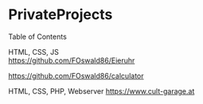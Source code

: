 # PrivateProjects
Table of Contents  
  
HTML, CSS, JS  
https://github.com/FOswald86/Eieruhr

https://github.com/FOswald86/calculator


HTML, CSS, PHP, Webserver
https://www.cult-garage.at
